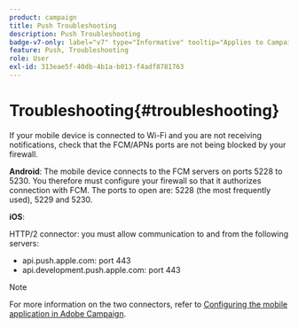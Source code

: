 ```yaml
---
product: campaign
title: Push Troubleshooting
description: Push Troubleshooting
badge-v7-only: label="v7" type="Informative" tooltip="Applies to Campaign Classic v7 only"
feature: Push, Troubleshooting
role: User
exl-id: 313eae5f-40db-4b1a-b013-f4adf8781763
---
```

# Troubleshooting{#troubleshooting}

If your mobile device is connected to Wi-Fi and you are not receiving notifications, check that the FCM/APNs ports are not being blocked by your firewall.

**Android**: The mobile device connects to the FCM servers on ports 5228 to 5230. You therefore must configure your firewall so that it authorizes connection with FCM. The ports to open are: 5228 (the most frequently used), 5229 and 5230.

**iOS**:

HTTP/2 connector: you must allow communication to and from the following servers:

* api.push.apple.com: port 443
* api.development.push.apple.com: port 443

>[!NOTE]
>
>For more information on the two connectors, refer to [Configuring the mobile application in Adobe Campaign](configuring-the-mobile-application.md).
